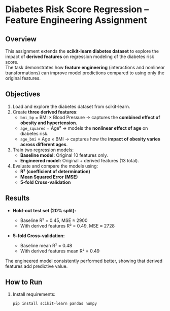# Diabetes Risk Score Regression – Feature Engineering Assignment

##  Overview
This assignment extends the **scikit-learn diabetes dataset** to explore the impact of **derived features** on regression modeling of the diabetes risk score.  
The task demonstrates how **feature engineering** (interactions and nonlinear transformations) can improve model predictions compared to using only the original features.

## Objectives
1. Load and explore the diabetes dataset from scikit-learn.  
2. Create **three derived features**:
   - `bmi_bp` = BMI × Blood Pressure → captures the **combined effect of obesity and hypertension**.  
   - `age_squared` = Age² → models the **nonlinear effect of age** on diabetes risk.  
   - `age_bmi` = Age × BMI → captures how the **impact of obesity varies across different ages**.  
3. Train two regression models:
   - **Baseline model:** Original 10 features only.  
   - **Engineered model:** Original + derived features (13 total).  
4. Evaluate and compare the models using:
   - **R² (coefficient of determination)**  
   - **Mean Squared Error (MSE)**  
   - **5-fold Cross-validation**  

## Results
- **Hold-out test set (20% split):**
  - Baseline R² = 0.45, MSE ≈ 2900  
  - With derived features R² = 0.49, MSE ≈ 2728  

- **5-fold Cross-validation:**
  - Baseline mean R² = 0.48  
  - With derived features mean R² = 0.49  

The engineered model consistently performed better, showing that derived features add predictive value.

##  How to Run
1. Install requirements:
   ```bash
   pip install scikit-learn pandas numpy
